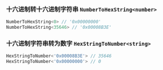 
### 十六进制转十六进制字符串 `NumberToHexString<number>`


``` typescript
NumberToHexString<0> // '0x00000000'
NumberToHexString<35646> // '0x00008B3E'
```

			
### 十六进制字符串转为数字 `HexStringToNumber<string>`


``` typescript
HexStringToNumber<'0x00008B3E'> // 35646
HexStringToNumber<'0x00000000'> // 0
```

			